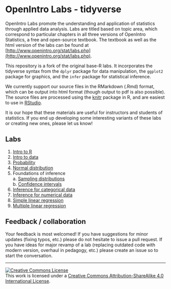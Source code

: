 OpenIntro Labs - tidyverse
==============

OpenIntro Labs promote the understanding and application of statistics through 
applied data analysis. Labs are titled based on topic area, which correspond to 
particular chapters in all three versions of OpenIntro Statistics, a free and 
open-source textbook. The textbook as well as the html version of the labs can
be found at [http://www.openintro.org/stat/labs.php](http://www.openintro.org/stat/labs.php).

This repository is a fork of the original base-R labs. It incorporates 
the tidyverse syntax from the `dplyr` package for data manipulation, the `ggplot2` 
package for graphics, and the `infer` package for statistical inference.

We currently support our source files in the RMarkdown (.Rmd) format, which can be output into
html format (though output to pdf is also possible). The source files are processed
using the [knitr](http://yihui.name/knitr/) package in R, and are easiest to use in [RStudio](https://www.rstudio.com/products/rstudio/download/).

It is our hope that these materials are useful for instructors and students of 
statistics.  If you end up developing some interesting variants of these labs or 
creating new ones, please let us know!

## Labs

1. [Intro to R](http://openintrostat.github.io/oilabs-tidy/01_intro_to_r/intro_to_r.html)
2. [Intro to data](http://openintrostat.github.io/oilabs-tidy/02_intro_to_data/intro_to_data.html)
4. [Probability](http://openintrostat.github.io/oilabs-tidy/03_probability/probability.html)
3. [Normal distribution](http://openintrostat.github.io/oilabs-tidy/04_normal_distribution/normal_distribution.html)
5. Foundations of inference  
  a. [Sampling distributions](https://openintro.shinyapps.io/sampling_distributions/)  
  b. [Confidence intervals](https://openintro.shinyapps.io/confidence_intervals/)
6. [Inference for categorical data](https://openintro.shinyapps.io/inf_for_categorical_data/)
7. [Inference for numerical data](http://openintrostat.github.io/oilabs-tidy/07_inf_for_numerical_data/inf_for_numerical_data.html)
8. [Simple linear regression](http://openintrostat.github.io/oilabs-tidy/08_simple_regression/simple_regression.html)
9. [Multiple linear regression](http://openintrostat.github.io/oilabs-tidy/09_multiple_regression/multiple_regression.html)

## Feedback / collaboration

Your feedback is most welcomed! If you have suggestions for minor updates (fixing
typos, etc.) please do not hesitate to issue a pull request. If you have ideas for
major revamp of a lab (replacing outdated code with modern version, overhaul in 
pedagogy, etc.) please create an issue so to start the conversation.


* * *

<a rel="license" href="http://creativecommons.org/licenses/by-sa/4.0/"><img alt="Creative Commons License" style="border-width:0" src="https://i.creativecommons.org/l/by-sa/4.0/88x31.png" /></a><br />This work is licensed under a <a rel="license" href="http://creativecommons.org/licenses/by-sa/4.0/">Creative Commons Attribution-ShareAlike 4.0 International License</a>.

